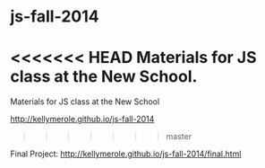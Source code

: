 js-fall-2014
============

<<<<<<< HEAD
Materials for JS class at the New School.
=======
Materials for JS class at the New School

http://kellymerole.github.io/js-fall-2014
>>>>>>> master

Final Project: 
http://kellymerole.github.io/js-fall-2014/final.html
